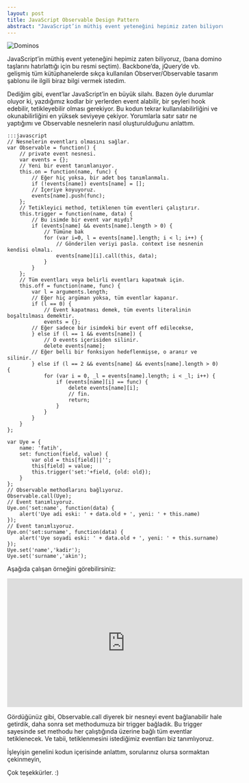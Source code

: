 ```yaml
---
layout: post
title: JavaScript Observable Design Pattern
abstract: "JavaScript’in müthiş event yeteneğini hepimiz zaten biliyoruz, (bana domino taşlarını hatırlattığı için bu resmi seçtim). Backbone’da, jQuery’de vb. gelişmiş tüm kütüphanelerde sıkça kullanılan Observer/Observable tasarım şablonu ile ilgili biraz bilgi vermek istedim."
---
```


<style>
  iframe {
    width: 550px;
    height: 300px;
  }
</style>

![Dominos](http://dl.dropbox.com/u/20947008/Blog/domino.png)

JavaScript’in müthiş event yeteneğini hepimiz zaten biliyoruz, (bana domino taşlarını hatırlattığı için bu resmi seçtim). Backbone’da, jQuery’de vb.
gelişmiş tüm kütüphanelerde sıkça kullanılan Observer/Observable tasarım şablonu ile ilgili biraz bilgi vermek istedim.

Dediğim gibi, event’lar JavaScript’in en büyük silahı. Bazen öyle durumlar oluyor ki, yazdığımız kodlar bir yerlerden event alabilir, bir şeyleri hook
edebilir, tetikleyebilir olması gerekiyor. Bu kodun tekrar kullanılabilirliğini ve okunabilirliğini en yüksek seviyeye çekiyor. Yorumlarla satır satır
ne yaptığımı ve Observable nesnelerin nasıl oluşturulduğunu anlattım.

    :::javascript
    // Nesnelerin eventları olmasını sağlar.
    var Observable = function() {
        // private event nesnesi.
        var events = {};
        // Yeni bir event tanımlanıyor.
        this.on = function(name, func) {
            // Eğer hiç yoksa, bir adet boş tanımlanmalı.
            if (!events[name]) events[name] = [];
            // İçeriye koyuyoruz.
            events[name].push(func);
        };
        // Tetikleyici method, tetiklenen tüm eventleri çalıştırır.
        this.trigger = function(name, data) {
            // Bu isimde bir event var mıydı?
            if (events[name] && events[name].length > 0) {
                // Tümüne bak
                for (var i=0, l = events[name].length; i < l; i++) {
                    // Gönderilen veriyi pasla. context ise nesnenin kendisi olmalı.
                    events[name][i].call(this, data);
                }
            }
        };
        // Tüm eventları veya belirli eventları kapatmak için.
        this.off = function(name, func) {
            var l = arguments.length;
            // Eğer hiç argüman yoksa, tüm eventlar kapanır.
            if (l == 0) {
                // Event kapatması demek, tüm events literalinin boşaltılması demektir.
                events = {};
            // Eğer sadece bir isimdeki bir event off edilecekse,
            } else if (l == 1 && events[name]) {
                // O events içerisiden silinir.
                delete events[name];
            // Eğer belli bir fonksiyon hedeflenmişse, o aranır ve silinir.
            } else if (l == 2 && events[name] && events[name].length > 0) {
                for (var i = 0, _l = events[name].length; i < _l; i++) {
                    if (events[name][i] == func) {
                        delete events[name][i];
                        // fin.
                        return;
                    }
                }
            }
        }
    };

    var Uye = {
        name: 'fatih',
        set: function(field, value) {
            var old = this[field]||'';
            this[field] = value;
            this.trigger('set:'+field, {old: old});
        }
    };
    // Observable methodlarını bağlıyoruz.
    Observable.call(Uye);
    // Event tanımlıyoruz.
    Uye.on('set:name', function(data) {
        alert('Uye adi eski: ' + data.old + ', yeni: ' + this.name)
    });
    // Event tanımlıyoruz.
    Uye.on('set:surname', function(data) {
        alert('Uye soyadi eski: ' + data.old + ', yeni: ' + this.surname)
    });
    Uye.set('name','kadir');
    Uye.set('surname','akin');

Aşağıda çalışan örneğini görebilirsiniz:

<iframe frameborder="0" src="http://jsfiddle.net/fkadev/fw77s/embedded/"></iframe>

Gördüğünüz gibi, Observable.call diyerek bir nesneyi event bağlanabilir hale getirdik, daha sonra set methodumuza bir trigger bağladık.
Bu trigger sayesinde set methodu her çalıştığında üzerine bağlı tüm eventlar tetiklenecek. Ve tabii, tetiklenmesini istediğimiz eventları biz tanımlıyoruz.

İşleyişin genelini kodun içerisinde anlattım, sorularınız olursa sormaktan çekinmeyin,

Çok teşekkürler. :)
